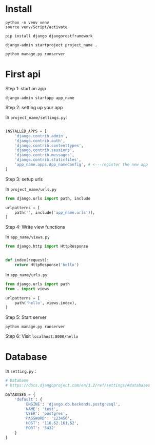 # Install

```shell
python -m venv venv
source venv/Script/activate

pip install django djangorestframework

django-admin startproject project_name .

python manage.py runserver
```

# First api

Step 1: start an app

```shell
django-admin startapp app_name
```

Step 2: setting up your app

In  `project_name/settings.py`: 

```python

INSTALLED_APPS = [
    'django.contrib.admin',
    'django.contrib.auth',
    'django.contrib.contenttypes',
    'django.contrib.sessions',
    'django.contrib.messages',
    'django.contrib.staticfiles',
    'app_name.apps.App_nameConfig', # <---register the new app
]
```

Step 3: setup urls

In `project_name/urls.py`

```python
from django.urls import path, include

urlpatterns = [
    path('', include('app_name.urls')),
]
```

Step 4: Write view functions

In `app_name/views.py`

```python
from django.http import HttpResponse


def index(request):
    return HttpResponse('hello')
```

In `app_name/urls.py`
```python
from django.urls import path
from . import views

urlpatterns = [
    path('hello', views.index),
]
```


Step 5: Start server

```shell
python manage.py runserver
```

Step 6: Visit `localhost:8000/hello`


# Database

In `setting.py` :
```python
# Database
# https://docs.djangoproject.com/en/3.2/ref/settings/#databases

DATABASES = {
    'default': {
        'ENGINE': 'django.db.backends.postgresql',
        'NAME': 'test',
        'USER': 'postgres',
        'PASSWORD': '123456',
        'HOST': '116.62.161.62',
        'PORT': '5432'
    }
}
```









